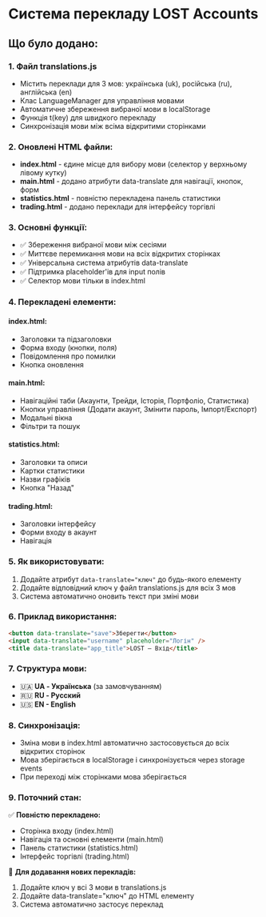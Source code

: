 # Система перекладу LOST Accounts

## Що було додано:

### 1. Файл translations.js
- Містить переклади для 3 мов: українська (uk), російська (ru), англійська (en)
- Клас LanguageManager для управління мовами
- Автоматичне збереження вибраної мови в localStorage
- Функція t(key) для швидкого перекладу
- Синхронізація мови між всіма відкритими сторінками

### 2. Оновлені HTML файли:
- **index.html** - єдине місце для вибору мови (селектор у верхньому лівому кутку)
- **main.html** - додано атрибути data-translate для навігації, кнопок, форм
- **statistics.html** - повністю перекладена панель статистики
- **trading.html** - додано переклади для інтерфейсу торгівлі

### 3. Основні функції:
- ✅ Збереження вибраної мови між сесіями
- ✅ Миттєве перемикання мови на всіх відкритих сторінках
- ✅ Універсальна система атрибутів data-translate
- ✅ Підтримка placeholder'ів для input полів
- ✅ Селектор мови тільки в index.html

### 4. Перекладені елементи:

#### index.html:
- Заголовки та підзаголовки
- Форма входу (кнопки, поля)
- Повідомлення про помилки
- Кнопка оновлення

#### main.html:
- Навігаційні таби (Акаунти, Трейди, Історія, Портфоліо, Статистика)
- Кнопки управління (Додати акаунт, Змінити пароль, Імпорт/Експорт)
- Модальні вікна
- Фільтри та пошук

#### statistics.html:
- Заголовки та описи
- Картки статистики
- Назви графіків
- Кнопка "Назад"

#### trading.html:
- Заголовки інтерфейсу
- Форми входу в акаунт
- Навігація

### 5. Як використовувати:
1. Додайте атрибут `data-translate="ключ"` до будь-якого елементу
2. Додайте відповідний ключ у файл translations.js для всіх 3 мов
3. Система автоматично оновить текст при зміні мови

### 6. Приклад використання:
```html
<button data-translate="save">Зберегти</button>
<input data-translate="username" placeholder="Логін" />
<title data-translate="app_title">LOST — Вхід</title>
```

### 7. Структура мови:
- 🇺🇦 **UA - Українська** (за замовчуванням)
- 🇷🇺 **RU - Русский**  
- 🇺🇸 **EN - English**

### 8. Синхронізація:
- Зміна мови в index.html автоматично застосовується до всіх відкритих сторінок
- Мова зберігається в localStorage і синхронізується через storage events
- При переході між сторінками мова зберігається

### 9. Поточний стан:
✅ **Повністю перекладено:**
- Сторінка входу (index.html)
- Навігація та основні елементи (main.html)
- Панель статистики (statistics.html)  
- Інтерфейс торгівлі (trading.html)

🔄 **Для додавання нових перекладів:**
1. Додайте ключ у всі 3 мови в translations.js
2. Додайте data-translate="ключ" до HTML елементу
3. Система автоматично застосує переклад
